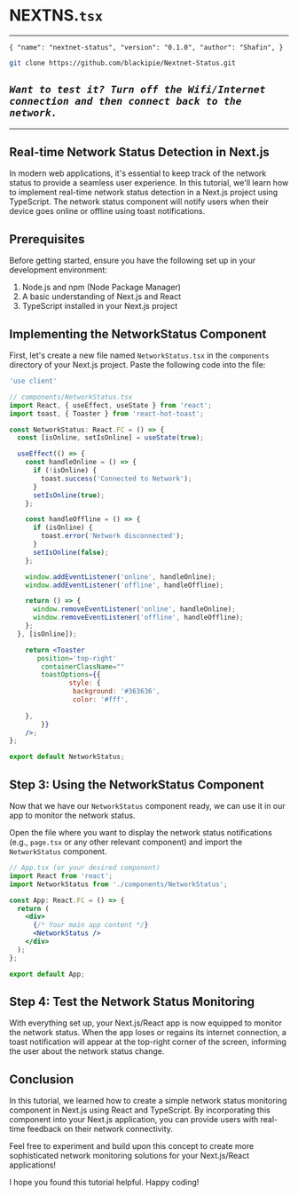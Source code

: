 # NEXTNS.`tsx`

--------

`{
  "name": "nextnet-status",
  "version": "0.1.0",
  "author": "Shafin",
 }
 `

```bash
git clone https://github.com/blackipie/Nextnet-Status.git 
```

## ***`Want to test it? Turn off the Wifi/Internet connection and then connect back to the network.`***

--------

## Real-time Network Status Detection in Next.js

In modern web applications, it's essential to keep track of the network status to provide a seamless user experience.
In this tutorial, we'll learn how to implement real-time network status detection in a Next.js project using TypeScript. The network status component will notify users when their device goes online or offline using toast notifications.

## Prerequisites

Before getting started, ensure you have the following set up in your development environment:

1. Node.js and npm (Node Package Manager)
2. A basic understanding of Next.js and React
3. TypeScript installed in your Next.js project

## Implementing the NetworkStatus Component

First, let's create a new file named `NetworkStatus.tsx` in the `components` directory of your Next.js project. Paste the following code into the file:

```jsx
'use client'

// components/NetworkStatus.tsx
import React, { useEffect, useState } from 'react';
import toast, { Toaster } from 'react-hot-toast';

const NetworkStatus: React.FC = () => {
  const [isOnline, setIsOnline] = useState(true);

  useEffect(() => {
    const handleOnline = () => {
      if (!isOnline) {
        toast.success('Connected to Network');
      }
      setIsOnline(true);
    };

    const handleOffline = () => {
      if (isOnline) {
        toast.error('Network disconnected');
      }
      setIsOnline(false);
    };

    window.addEventListener('online', handleOnline);
    window.addEventListener('offline', handleOffline);

    return () => {
      window.removeEventListener('online', handleOnline);
      window.removeEventListener('offline', handleOffline);
    };
  }, [isOnline]);

    return <Toaster
       position='top-right'
        containerClassName=""
        toastOptions={{
               style: {
                background: '#363636',
                color: '#fff',
       
    },
        }}
    />;
};

export default NetworkStatus;
```

## Step 3: Using the NetworkStatus Component

Now that we have our `NetworkStatus` component ready, we can use it in our app to monitor the network status.

Open the file where you want to display the network status notifications (e.g., `page.tsx` or any other relevant component) and import the `NetworkStatus` component.

```jsx
// App.tsx (or your desired component)
import React from 'react';
import NetworkStatus from './components/NetworkStatus';

const App: React.FC = () => {
  return (
    <div>
      {/* Your main app content */}
      <NetworkStatus />
    </div>
  );
};

export default App;
```

## Step 4: Test the Network Status Monitoring

With everything set up, your Next.js/React app is now equipped to monitor the network status. When the app loses or regains its internet connection, a toast notification will appear at the top-right corner of the screen, informing the user about the network status change.

## Conclusion

In this tutorial, we learned how to create a simple network status monitoring component in Next.js using React and TypeScript. By incorporating this component into your Next.js application, you can provide users with real-time feedback on their network connectivity.

Feel free to experiment and build upon this concept to create more sophisticated network monitoring solutions for your Next.js/React applications!

I hope you found this tutorial helpful. Happy coding!
